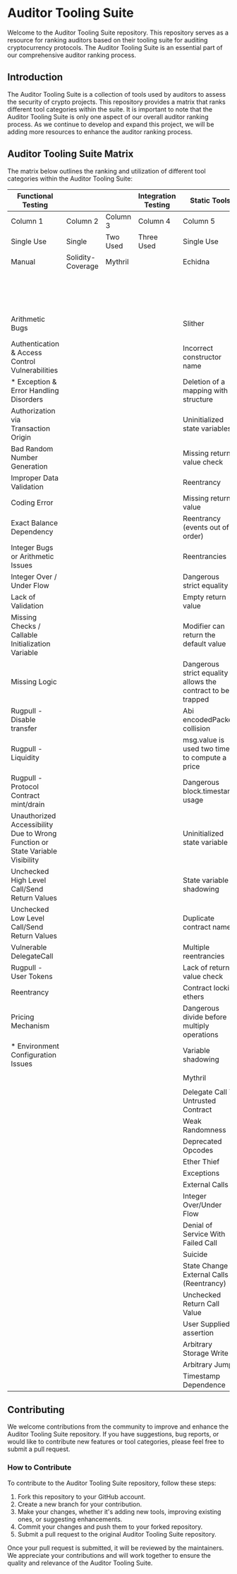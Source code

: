 # Auditor Tooling Suite

Welcome to the Auditor Tooling Suite repository. This repository serves as a resource for ranking auditors based on their tooling suite for auditing cryptocurrency protocols. The Auditor Tooling Suite is an essential part of our comprehensive auditor ranking process.

## Introduction

The Auditor Tooling Suite is a collection of tools used by auditors to assess the security of crypto projects. This repository provides a matrix that ranks different tool categories within the suite. It is important to note that the Auditor Tooling Suite is only one aspect of our overall auditor ranking process. As we continue to develop and expand this project, we will be adding more resources to enhance the auditor ranking process.


## Auditor Tooling Suite Matrix

The matrix below outlines the ranking and utilization of different tool categories within the Auditor Tooling Suite:


| Functional Testing   |                    |                    | Integration Testing | Static Tools   |                    |                    | Dynamic Tools |                    | System Testing |
| -------------------- | ------------------ | ------------------ | ------------------- | -------------- | ------------------ | ------------------ | -------------- | ------------------ | -------------- |
| Column 1             | Column 2           | Column 3           | Column 4            | Column 5       | Column 6           | Column 7           | Column 8       | Column 9           | Column 10      |
| Single Use           | Single             | Two Used           | Three Used          | Single Use     | Two Used           | Two + One          | Single         | Single + One       | Single + One + One |
| Manual               | Solidity-Coverage  | Mythril            |                     | Echidna        |                    |                    | Slither        |                    |                  |
|                      |                    |                    |                     |                |                    |                    | Harvey         |                    |                  |
|                      |                    |                    |                     |                |                    |                    | Rattle         |                    |                  |
|                      |                    |                    |                     |                |                    |                    | Manticore      |                    |                  |
|                      |                    |                    |                     |                |                    |                    |                |                    |                  |
|  Arithmetic Bugs                            |                    |                    |                     | Slither        |            | Improper Token Handling            |                |                    |   Architectural Logic    |
| Authentication & Access Control Vulnerabilities |                    |                    |                     | Incorrect constructor name |                    |                    |                |                    | Price Manipulation                 |
| * Exception & Error Handling Disorders       |                    |                    |                     | Deletion of a mapping with structure |                    |                    |                |                    |  Oracle Manipulation                |
| Authorization via Transaction Origin         |                    |                    |                     | Uninitialized state variables |                    |                    |                |                    |                  |
| Bad Random Number Generation                 |                    |                    |                     | Missing return value check |                    |                    |                |                    |                  |
| Improper Data Validation                     |                    |                    |                     | Reentrancy     |                    |                    |                |                    |                  |
| Coding Error                                 |                    |                    |                     | Missing return value |                    |                    |                |                    |                  |
| Exact Balance Dependency                     |                    |                    |                     | Reentrancy (events out of order) |                    |                    |                |                    |                  |
| Integer Bugs or Arithmetic Issues            |                    |                    |                     | Reentrancies   |                    |                    |                |                    |                  |
| Integer Over / Under Flow                    |                    |                    |                     | Dangerous strict equality |                    |                    |                |                    |                  |
| Lack of Validation                           |                    |                    |                     | Empty return value |                    |                    |                |                    |                  |
| Missing Checks / Callable Initialization Variable |                    |                    |                     | Modifier can return the default value |                    |                    |                |                    |                  |
| Missing Logic                                |                    |                    |                     | Dangerous strict equality allows the contract to be trapped |                    |                    |                |                    |                  |
| Rugpull - Disable transfer                   |                    |                    |                     | Abi encodedPacked collision |                    |                    |                |                    |                  |
| Rugpull - Liquidity                          |                    |                    |                     | msg.value is used two times to compute a price |                    |                    |                |                    |                  |
| Rugpull - Protocol Contract mint/drain       |                    |                    |                     | Dangerous block.timestamp usage |                    |                    |                |                    |                  |
| Unauthorized Accessibility Due to Wrong Function or State Variable Visibility |                    |                    |                     | Uninitialized state variable |                    |                    |                |                    |                  |
| Unchecked High Level Call/Send Return Values  |                    |                    |                     | State variable shadowing |                    |                    |                |                    |                  |
| Unchecked Low Level Call/Send Return Values   |                    |                    |                     | Duplicate contract name |                    |                    |                |                    |                  |
| Vulnerable DelegateCall                      |                    |                    |                     | Multiple reentrancies |                    |                    |                |                    |                  |
| Rugpull - User Tokens                        |                    |                    |                     | Lack of return value check |                    |                    |                |                    |                  |
| Reentrancy                                   |                    |                    |                     | Contract locking ethers |                    |                    |                |                    |                  |
| Pricing Mechanism                            |                    |                    |                     | Dangerous divide before multiply operations |                    |                    |                |                    |                  |
| * Environment Configuration Issues           |                    |                    |                     | Variable shadowing |                    |                    |                |                    |                  |
| | |
|             |                    |    |              |   Mythril               |                    |                    |                |                    |                  |
|                      |                    |                    |                     |                |                    |                    |                |                    |                  |
|            |                    |                    |                     |  Delegate Call To Untrusted Contract              |                    |                    |                |                    |                  |
|                               |                    |                    |                     |  Weak Randomness              |                    |                    |                |                    |                  |
|                          |                    |                    |                     | Deprecated Opcodes                |                    |                    |                |                    |                  |
|                              |                    |                    |                     |    Ether Thief                 |                    |                    |                |                    |                  |
|                                    |                    |                    |                     |  Exceptions              |                    |                    |                |                    |                  |
|                                |                    |                    |                     |  External Calls              |                    |                    |                |                    |                  |
|                      |                    |                    |                     | Integer Over/Under Flow                |                    |                    |                |                    |                  |
|             |                    |                    |                     | Denial of Service With Failed Call               |                    |                    |                |                    |                  |
|                                     |                    |                    |                     |  Suicide                |                    |                    |                |                    |                  |
|      |                    |                    |                     |    State Change External Calls (Reentrancy)             |                    |                    |                |                    |                  |
|                   |                    |                    |                     | Unchecked Return Call Value                |                    |                    |                |                    |                  |
|                   |                    |                    |                     |   User Supplied assertion                  |                    |                    |                |                    |                  |
|                     |                    |                    |                     | Arbitrary Storage Write                  |                    |                    |                |                    |                  |
|                          |                    |                    |                     | Arbitrary Jump                     |                    |                    |                |                    |                  |
|                       |                    |                    |                     |  Timestamp Dependence                 |                    |                    |                |                    |                  |




## Contributing

We welcome contributions from the community to improve and enhance the Auditor Tooling Suite repository. If you have suggestions, bug reports, or would like to contribute new features or tool categories, please feel free to submit a pull request. 

### How to Contribute

To contribute to the Auditor Tooling Suite repository, follow these steps:

1. Fork this repository to your GitHub account.
2. Create a new branch for your contribution.
3. Make your changes, whether it's adding new tools, improving existing ones, or suggesting enhancements.
4. Commit your changes and push them to your forked repository.
5. Submit a pull request to the original Auditor Tooling Suite repository.

Once your pull request is submitted, it will be reviewed by the maintainers. We appreciate your contributions and will work together to ensure the quality and relevance of the Auditor Tooling Suite.



